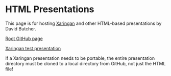 HTML Presentations
================

This page is for hosting [Xaringan](https://github.com/yihui/xaringan)
and other HTML-based presentations by David Butcher.

[Root GitHub page](https://davidsbutcher.github.io/html-presentations/)

[Xaringan test
presentation](https://davidsbutcher.github.io/html-presentations/test_pres/)

If a Xaringan presentation needs to be portable, the entire presentation
directory must be cloned to a local directory from GitHub, not just the
HTML file\!
